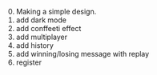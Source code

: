 0. Making a simple design.
1. add dark mode
2. add conffeeti effect
3. add multiplayer
4. add history
5. add winning/losing message with replay
6. register